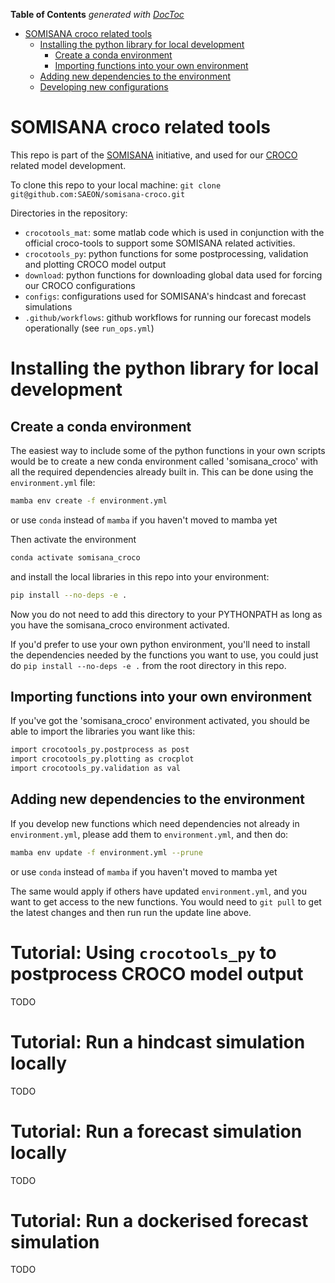 <!-- START doctoc generated TOC please keep comment here to allow auto update -->
<!-- DON'T EDIT THIS SECTION, INSTEAD RE-RUN doctoc TO UPDATE -->
**Table of Contents**  *generated with [DocToc](https://github.com/thlorenz/doctoc)*

- [SOMISANA croco related tools](#somisana-croco-related-tools)
  - [Installing the python library for local development](#installing-the-python-library-for-local-development)
    - [Create a conda environment](#create-a-conda-environment)
    - [Importing functions into your own environment](#importing-functions-into-your-own-environment)
  - [Adding new dependencies to the environment](#adding-new-dependencies-to-the-environment)
  - [Developing new configurations](#developing-new-configurations)

<!-- END doctoc generated TOC please keep comment here to allow auto update -->

# SOMISANA croco related tools

This repo is part of the [SOMISANA](https://somisana.ac.za/) initiative, and used for our [CROCO](https://www.croco-ocean.org/) related model development.

To clone this repo to your local machine:
`git clone git@github.com:SAEON/somisana-croco.git`

Directories in the repository: 
- `crocotools_mat`:    some matlab code which is used in conjunction with the official croco-tools to support some SOMISANA related activities. 
- `crocotools_py`:     python functions for some postprocessing, validation and plotting CROCO model output
- `download`:          python functions for downloading global data used for forcing our CROCO configurations
- `configs`:           configurations used for SOMISANA's hindcast and forecast simulations
- `.github/workflows`: github workflows for running our forecast models operationally (see `run_ops.yml`)

# Installing the python library for local development

## Create a conda environment

The easiest way to include some of the python functions in your own scripts would be to create a new conda environment called 'somisana\_croco' with all the required dependencies already built in. This can be done using the `environment.yml` file:
```sh
mamba env create -f environment.yml
```
or use `conda` instead of `mamba` if you haven't moved to mamba yet

Then activate the environment
```sh
conda activate somisana_croco
```

and install the local libraries in this repo into your environment:
```sh
pip install --no-deps -e .
```
Now you do not need to add this directory to your PYTHONPATH as long as you have the somisana\_croco environment activated.

If you'd prefer to use your own python environment, you'll need to install the dependencies needed by the functions you want to use, you could just do `pip install --no-deps -e .` from the root directory in this repo.

## Importing functions into your own environment

If you've got the 'somisana\_croco' environment activated, you should be able to import the libraries you want like this:
```sh
import crocotools_py.postprocess as post
import crocotools_py.plotting as crocplot
import crocotools_py.validation as val
```

## Adding new dependencies to the environment

If you develop new functions which need dependencies not already in `environment.yml`, please add them to `environment.yml`, and then do:
```sh
mamba env update -f environment.yml --prune
```
or use `conda` instead of `mamba` if you haven't moved to mamba yet

The same would apply if others have updated `environment.yml`, and you want to get access to the new functions. You would need to `git pull` to get the latest changes and then run run the update line above. 

# Tutorial: Using `crocotools_py` to postprocess CROCO model output 

TODO

# Tutorial: Run a hindcast simulation locally

TODO

# Tutorial: Run a forecast simulation locally

TODO

# Tutorial: Run a dockerised forecast simulation

TODO


